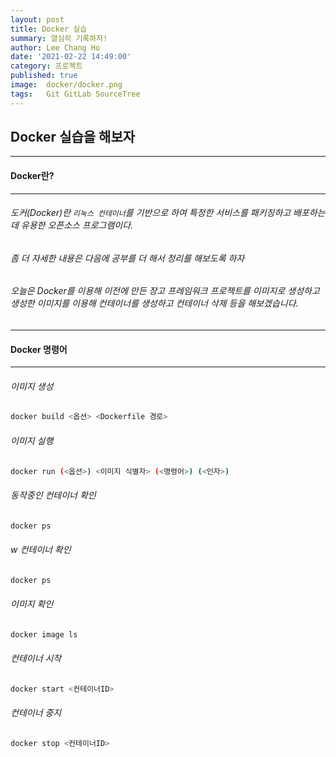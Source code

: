 ```yaml
---
layout: post
title: Docker 실습
summary: 열심히 기록하자!
author: Lee Chang Ho
date: '2021-02-22 14:49:00'
category: 프로젝트
published: true
image:  docker/docker.png
tags:   Git GitLab SourceTree
---
```


## Docker 실습을 해보자

---
#### Docker란?
---
###### 도커(Docker)란 `리눅스 컨테이너`를 기반으로 하여 특정한 서비스를 패키징하고 배포하는데 유용한 오픈소스 프로그램이다.
###### 좀 더 자세한 내용은 다음에 공부를 더 해서 정리를 해보도록 하자
###### 오늘은 Docker를 이용해 이전에 만든 장고 프레임워크 프로젝트를 이미지로 생성하고  생성한 이미지를 이용해 컨테이너를 생성하고 컨테이너 삭제 등을 해보겠습니다.

---
#### Docker 명령어
---
###### 이미지 생성
```bash
docker build <옵션> <Dockerfile 경로>
```
###### 이미지 실행
```bash
docker run (<옵션>) <이미지 식별자> (<명령어>) (<인자>)
```
###### 동작중인 컨테이너 확인
```bash
docker ps
```
###### w 컨테이너 확인
```bash
docker ps
```
###### 이미지 확인
```bash
docker image ls
```
###### 컨테이너 시작
```bash
docker start <컨테이너ID>
```
###### 컨테이너 중지
```bash
docker stop <컨테이너ID>
```
<!--stackedit_data:
eyJoaXN0b3J5IjpbMTA5Nzc5ODYzOSwtMTI2MzE1NzUxNSwtOT
EwNzc4NTAwLC0yOTU5NjY0MzAsLTEzMTYyODk1MTldfQ==
-->